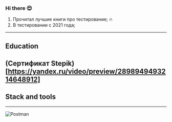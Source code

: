 ### Hi there 😍

1. Прочитал лучшие книги про тестирование; :fire:
2. В тестировании с 2021 года;
---
## Education
(Сертификат Stepik)[https://yandex.ru/video/preview/2898949493214648912]
---
## Stack and tools
---
 ![Postman](https://img.shields.io/badge/-Postman-000010?style=for-the-badge&logo=postman)
